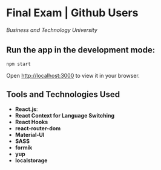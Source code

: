 # Final Exam | Github Users
###### Business and Technology University

## Run the app in the development mode:
```bash
npm start
```
Open [http://localhost:3000](http://localhost:3000) to view it in your browser.

## Tools and Technologies Used

- **React.js**:
- **React Context for Language Switching**
- **React Hooks**
- **react-router-dom**
- **Material-UI**
- **SASS**
- **formik**
- **yup**
- **localstorage**
